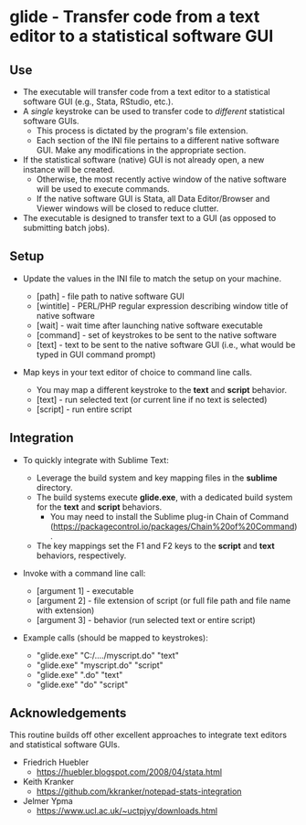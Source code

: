 # glide - Transfer code from a text editor to a statistical software GUI

## Use
  - The executable will transfer code from a text editor to a statistical software GUI (e.g., Stata, RStudio, etc.).
  - A _single_ keystroke can be used to transfer code to _different_ statistical software GUIs.
    - This process is dictated by the program's file extension.
    - Each section of the INI file pertains to a different native software GUI. Make any modifications in the appropriate section.
  - If the statistical software (native) GUI is not already open, a new instance will be created.
    - Otherwise, the most recently active window of the native software will be used to execute commands.
    - If the native software GUI is Stata, all Data Editor/Browser and Viewer windows will be closed to reduce clutter.
  - The executable is designed to transfer text to a GUI (as opposed to submitting batch jobs).

## Setup
  - Update the values in the INI file to match the setup on your machine.
    - [path]     - file path to native software GUI
    - [wintitle] - PERL/PHP regular expression describing window title of native software
    - [wait]     - wait time after launching native software executable
    - [command]  - set of keystrokes to be sent to the native software
    - [text]     - text to be sent to the native software GUI (i.e., what would be typed in GUI command prompt)

  - Map keys in your text editor of choice to command line calls.
    - You may map a different keystroke to the **text** and **script** behavior.
    - [text]     - run selected text (or current line if no text is selected)
    - [script]   - run entire script

## Integration
  - To quickly integrate with Sublime Text:
    - Leverage the build system and key mapping files in the **sublime** directory.
    - The build systems execute **glide.exe**, with a dedicated build system for the **text** and **script** behaviors.
      - You may need to install the Sublime plug-in Chain of Command (https://packagecontrol.io/packages/Chain%20of%20Command).
    - The key mappings set the F1 and F2 keys to the **script** and **text** behaviors, respectively.

  - Invoke with a command line call:
    - [argument 1] - executable
    - [argument 2] - file extension of script (or full file path and file name with extension)
    - [argument 3] - behavior (run selected text or entire script)

  - Example calls (should be mapped to keystrokes):
    - "glide.exe" "C:/..../myscript.do" "text"
    - "glide.exe"         "myscript.do" "script"
    - "glide.exe"                 ".do" "text"
    - "glide.exe"                  "do" "script"

## Acknowledgements
This routine builds off other excellent approaches to integrate text editors and statistical software GUIs.
  - Friedrich Huebler
    - https://huebler.blogspot.com/2008/04/stata.html
  - Keith Kranker
    - https://github.com/kkranker/notepad-stats-integration
  - Jelmer Ypma
    - https://www.ucl.ac.uk/~uctpjyy/downloads.html


